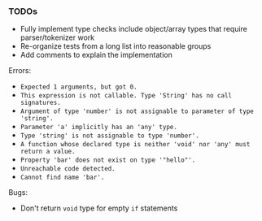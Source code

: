 ### TODOs

- Fully implement type checks include object/array types that require parser/tokenizer work
- Re-organize tests from a long list into reasonable groups
- Add comments to explain the implementation

Errors:

- `Expected 1 arguments, but got 0.`
- `This expression is not callable. Type 'String' has no call signatures.`
- `Argument of type 'number' is not assignable to parameter of type 'string'.`
- `Parameter 'a' implicitly has an 'any' type.`
- `Type 'string' is not assignable to type 'number'.`
- `A function whose declared type is neither 'void' nor 'any' must return a value.`
- `Property 'bar' does not exist on type '"hello"'.`
- `Unreachable code detected.`
- `Cannot find name 'bar'.`

Bugs:

- Don't return `void` type for empty `if` statements
